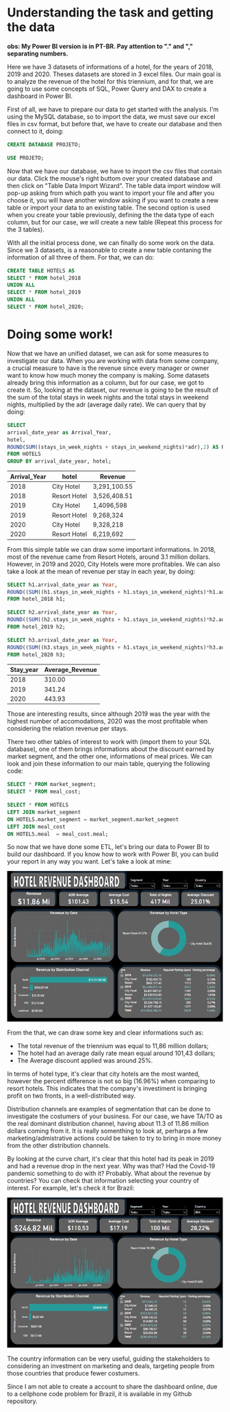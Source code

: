 # Understanding the task and getting the data
**obs: My Power BI version is in PT-BR. Pay attention to "." and "," separating numbers.**

Here we have 3 datasets of informations of a hotel, for the years of 2018, 2019 and 2020. Theses datasets are stored in 3 excel files. Our main goal is to analyze the revenue of the hotel for this triennium, and for that, we are going to use some concepts of SQL, Power Query and DAX to create a dashboard in Power BI.

First of all, we have to prepare our data to get started with the analysis. I'm using the MySQL database, so to import the data, we must save our excel files in csv format, but before that, we have to create our database and then connect to it, doing:

```sql
CREATE DATABASE PROJETO;
```
```sql
USE PROJETO;
```
Now that we have our database, we have to import the csv files that contain our data. Click the mouse's right buttom over your created database and then click on "Table Data Import Wizard". The table data import window will pop-up asking from which path you want to import your file and after you choose it, you will have another window asking if you want to create a new table or import your data to an existing table. The second option is used when you create your table previously, defining the the data type of each column, but for our case, we will create a new table (Repeat this process for the 3 tables).

With all the initial process done, we can finally do some work on the data. Since we 3 datasets, is a reasonable to create a new table contaning the information of all three of them. For that, we can do:
```sql
CREATE TABLE HOTELS AS
SELECT * FROM hotel_2018
UNION ALL
SELECT * FROM hotel_2019
UNION ALL
SELECT * FROM hotel_2020;
```
# Doing some work!
Now that we have an unified dataset, we can ask for some measures to investigate our data. When you are working with data from some company, a crucial measure to have is the revenue since every manager or owner want to know how much money the company is making. Some datasets already bring this information as a column, but for our case, we got to create it. So, looking at the dataset, our revenue is going to be the result of the sum of the total stays in week nights and the total stays in weekend nights, multiplied by the adr (average daily rate). We can query that by doing:
```sql
SELECT 
arrival_date_year as Arrival_Year,
hotel,
ROUND(SUM((stays_in_week_nights + stays_in_weekend_nights)*adr),2) AS Revenue
FROM HOTELS
GROUP BY arrival_date_year, hotel;
```
| Arrival_Year   | hotel        | Revenue    |
|----------------|--------------|------------|
| 2018           | City Hotel   | 3,291,100.55 |
| 2018           | Resort Hotel | 3,526,408.51 |
| 2019           | City Hotel   | 1,4096,598 |
| 2019           | Resort Hotel | 9,268,324 |
| 2020           | City Hotel   | 9,328,218 |
| 2020           | Resort Hotel | 6,219,692 |

From this simple table we can draw some important informations. In 2018, most of the revenue came from Resort Hotels, around 3.1 million dollars. However, in 2019 and 2020, City Hotels were more profitables. We can also take a look at the mean of revenue per stay in each year, by doing:
``` sql
SELECT h1.arrival_date_year as Year, 
ROUND((SUM((h1.stays_in_week_nights + h1.stays_in_weekend_nights)*h1.adr))/COUNT(*),2) AS Average_Revenue
FROM hotel_2018 h1;
```
``` sql
SELECT h2.arrival_date_year as Year, 
ROUND((SUM((h2.stays_in_week_nights + h1.stays_in_weekend_nights)*h2.adr))/COUNT(*),2) AS Average_Revenue
FROM hotel_2019 h2;
```
``` sql
SELECT h3.arrival_date_year as Year, 
ROUND((SUM((h3.stays_in_week_nights + h1.stays_in_weekend_nights)*h3.adr))/COUNT(*),2) AS Average_Revenue
FROM hotel_2020 h3;
```
| Stay_year         | Average_Revenue | 
|-------------------|--------------|
| 2018              | 310.00   | 
| 2019              | 341.24   |
| 2020              | 443.93   |

Those are interesting results, since although 2019 was the year with the highest number of accomodations, 2020 was the most profitable when considering the relation revenue per stays.

There two other tables of interest to work with (import them to your SQL database), one of them brings informations about the discount earned by market segment, and the other one, informations of meal prices. We can look and join these information to our main table, querying the following code:
``` sql
SELECT * FROM market_segment;
SELECT * FROM meal_cost;
```
``` sql
SELECT * FROM HOTELS
LEFT JOIN market_segment
ON HOTELS.market_segment = market_segment.market_segment
LEFT JOIN meal_cost
ON HOTELS.meal  = meal_cost.meal;
```
So now that we have done some ETL, let's bring our data to Power BI to build our dashboard. If you know how to work with Power BI, you can build your report in any way you want. Let's take a look at mine:

<p align="center">
  <img src="Images/dashGeral.jpg"/>
</p>

From the that, we can draw some key and clear informations such as:
* The total revenue of the triennium was equal to 11,86 million dollars;
* The hotel had an average daily rate mean equal around 101,43 dollars;
* The Average discount applied was around 25%.

In terms of hotel type, it's clear that city hotels are the most wanted, however the percent difference is not so big (16.96%) when comparing to resort hotels. This indicates that the company's investiment is bringing profit on two fronts, in a well-distributed way.

Distribution channels are examples of segmentation that can be done to investigate the costumers of your business. For our case, we have TA/TO as the real dominant distribution channel, having about 11.3 of 11.86 million dollars coming from it. It is really somenthing to look at, perharps a few marketing/admistrative actions could be taken to try to bring in more money from the other distribution channels.

By looking at the curve chart, it's clear that this hotel had its peak in 2019 and had a revenue drop in the next year. Why was that? Had the Covid-19 pandemic  something to do with it? Probably. What about the revenue by countries? You can check that information selecting your country of interest. For example, let's check it for Brazil:

<p align="center">
  <img src="Images/BRA.jpg"/>
</p>

The country information can be very useful, guiding the stakeholders to considering an investment on marketing and deals, targeting people from those countries that produce fewer costumers.

Since I am not able to create a account to share the dashboard online, due to a cellphone code problem for Brazil, it is available in my Github repository.
